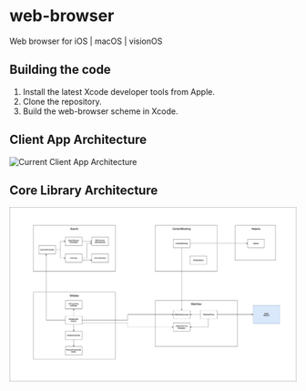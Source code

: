# web-browser

Web browser for iOS | macOS | visionOS

## Building the code

1. Install the latest Xcode developer tools from Apple.
2. Clone the repository.
3. Build the web-browser scheme in Xcode.

## Client App Architecture
![Current Client App Architecture](client-architectur.jpg)

## Core Library Architecture
![Current Core Library Architecture](core-module-current-architecture.jpg)
